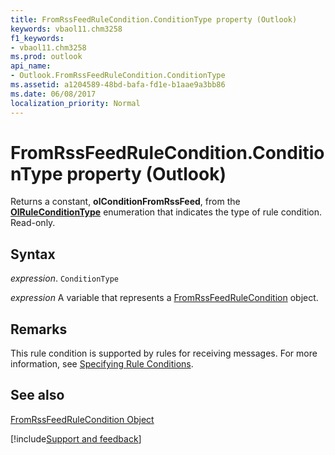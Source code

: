 ```yaml
---
title: FromRssFeedRuleCondition.ConditionType property (Outlook)
keywords: vbaol11.chm3258
f1_keywords:
- vbaol11.chm3258
ms.prod: outlook
api_name:
- Outlook.FromRssFeedRuleCondition.ConditionType
ms.assetid: a1204589-48bd-bafa-fd1e-b1aae9a3bb86
ms.date: 06/08/2017
localization_priority: Normal
---
```



# FromRssFeedRuleCondition.ConditionType property (Outlook)

Returns a constant,  **olConditionFromRssFeed**, from the **[OlRuleConditionType](Outlook.OlRuleConditionType.md)** enumeration that indicates the type of rule condition. Read-only.


## Syntax

_expression_. `ConditionType`

_expression_ A variable that represents a [FromRssFeedRuleCondition](Outlook.FromRssFeedRuleCondition.md) object.


## Remarks

This rule condition is supported by rules for receiving messages. For more information, see [Specifying Rule Conditions](../outlook/How-to/Rules/specifying-rule-conditions.md).


## See also


[FromRssFeedRuleCondition Object](Outlook.FromRssFeedRuleCondition.md)

[!include[Support and feedback](~/includes/feedback-boilerplate.md)]